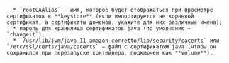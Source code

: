       * `rootCAAlias` — имя, которое будет отображаться при просмотре сертификатов в **keystore** (если импортируется не корневой сертификат, а сертификаты доменов, укажите для них различные имена);
      * пароль для хранилища сертификатов java (по умолчанию — `changeit`);
      * `/usr/lib/jvm/java-11-amazon-corretto/lib/security/cacerts` или `/etc/ssl/certs/java/cacerts` — файл с сертификатом java (чтобы он сохранился при перезапуске контейнера, подключен как **volume**).
